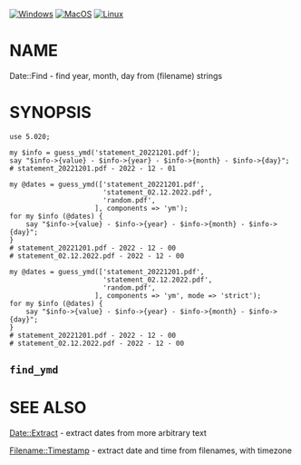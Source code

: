 
[![Windows](https://github.com/Corion/Date-Find/workflows/windows/badge.svg)](https://github.com/Corion/Date-Find/actions?query=workflow%3Awindows)
[![MacOS](https://github.com/Corion/Date-Find/workflows/macos/badge.svg)](https://github.com/Corion/Date-Find/actions?query=workflow%3Amacos)
[![Linux](https://github.com/Corion/Date-Find/workflows/linux/badge.svg)](https://github.com/Corion/Date-Find/actions?query=workflow%3Alinux)

# NAME

Date::Find - find year, month, day from (filename) strings

# SYNOPSIS

    use 5.020;

    my $info = guess_ymd('statement_20221201.pdf');
    say "$info->{value} - $info->{year} - $info->{month} - $info->{day}";
    # statement_20221201.pdf - 2022 - 12 - 01

    my @dates = guess_ymd(['statement_20221201.pdf',
                           'statement_02.12.2022.pdf',
                           'random.pdf',
                         ], components => 'ym');
    for my $info (@dates) {
        say "$info->{value} - $info->{year} - $info->{month} - $info->{day}";
    }
    # statement_20221201.pdf - 2022 - 12 - 00
    # statement_02.12.2022.pdf - 2022 - 12 - 00

    my @dates = guess_ymd(['statement_20221201.pdf',
                           'statement_02.12.2022.pdf',
                           'random.pdf',
                         ], components => 'ym', mode => 'strict');
    for my $info (@dates) {
        say "$info->{value} - $info->{year} - $info->{month} - $info->{day}";
    }
    # statement_20221201.pdf - 2022 - 12 - 00
    # statement_02.12.2022.pdf - 2022 - 12 - 00

## `find_ymd`

# SEE ALSO

[Date::Extract](https://metacpan.org/pod/Date%3A%3AExtract) - extract dates from more arbitrary text

[Filename::Timestamp](https://metacpan.org/pod/Filename%3A%3ATimestamp) - extract date and time from filenames, with timezone
